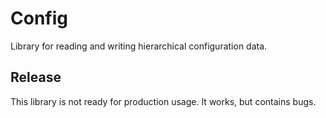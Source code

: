 # Config

Library for reading and writing hierarchical configuration data.

## Release

This library is not ready for production usage. It works, but 
contains bugs.
